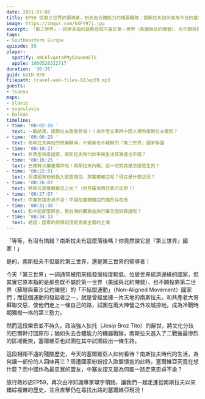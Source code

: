 ```yaml
---
date: 2021-07-08
title: EP59 從第三世界的領導者，到失去合體能力的機器戰隊：南斯拉夫如何成為今日的塞爾維亞 ft. 每日一冷 Mr Holiday 郭璨宇
image: https://imgur.com/hXFY97j.jpg
excerpt: 「第三世界」一詞原本指的是那些既不屬於第一世界（美國與北約陣營）、也不願投靠第二世界（蘇聯與華沙公約陣營）的「不結盟運動」國家們；而這個運動的發起者之一，就是曾經坐擁一片天地的南斯拉夫。從當年的輝煌，又經歷多年戰火，最後是如何蛻變成今天的塞爾維亞？和我們一起繼續認識這個國家吧！
tags:
- Southeastern Europe
episode: 59
player:
  spotify: 4WCKlvgetaPMyb2uomnElS
  apple: 1000528322717
duration: '36:35'
guid: GUID-059
filepath: travel-wok-files-02/ep59.mp3
guests:
- tsanyu
maps:
- slavic
- yugoslavia
- balkan
timeline:
- time: '00:02:18 '
  text: 一戰結束，南斯拉夫隆重登場！！為什麼文革時中國人很熟南斯拉夫電影？
- time: '00:06:29 '
  text: 南斯拉夫與他的快樂夥伴，不親美也不親蘇的「第三世界」國家聯盟
- time: '00:10:27 '
  text: 非典型共產國家，南斯拉夫時代的平民生活其實還也不錯？
- time: '00:16:25 '
  text: 巴爾幹火藥庫爆炸啦！南斯拉夫內戰，這一切究竟是怎麼發生的？
- time: '00:22:51 '
  text: 周遭國家紛紛投入歐盟懷抱，那塞爾維亞呢？現在是什麼狀況？
- time: '00:26:07 '
  text: 特斯拉是塞爾維亞之光？（但克羅埃西亞表示反對？）
- time: '00:27:07 '
  text: 中塞友誼忠貞不渝！中國在塞爾維亞的強烈存在感
- time: '00:31:36 '
  text: 和中國那麼麻吉，那台灣的聽眾去旅行要怎麼辦簽證呢？
- time: '00:34:13 '
  text: 結語：國家的悲慘記憶是民族主義的土壤
---
```


「等等，有沒有搞錯？南斯拉夫有這麼落後嗎？你竟然說它是『第三世界』國家！」

是的，南斯拉夫不但屬於第三世界，還是第三世界的領導者！

今天「第三世界」一詞通常被用來指發展程度較低、位居世界經濟邊緣的國家，但其實它原本指的是那些既不屬於第一世界（美國與北約陣營）、也不願投靠第二世界（蘇聯與華沙公約陣營）的「不結盟運動」（Non-Aligned Movement）國家們；而這個運動的發起者之一，就是曾經坐擁一片天地的南斯拉夫。和共產老大哥蘇聯交惡，使他們走上一條自己的路，試圖在兩大陣營之外攻城掠地，成為冷戰時期獨樹一格的第三勢力。

然而這段榮景並不持久。政治強人狄托（Josip Broz Tito）的辭世，將文化分歧的巴爾幹打回原形；猶如失去合體能力的機器戰隊，南斯拉夫進入了二戰後最慘烈的區域衝突，塞爾維亞也試圖在其中試圖殺出一條生路。

這段相距不遠的殘酷歷史，今天的塞爾維亞人如何看待？南斯拉夫時代的生活，為何讓一部份的人回味再三？周遭國家紛紛投入歐盟懷抱的此時，塞爾維亞究竟在想什麼？而中國作為最忠實的盟友，中塞友誼又是為何能一路走來忠貞不渝？

旅行熱炒店EP59，再次由冷知識專家璨宇領路，讓我們一起走進從南斯拉夫以來錯綜複雜的歷史，並且直擊仍在尋找出路的塞爾維亞現況！

